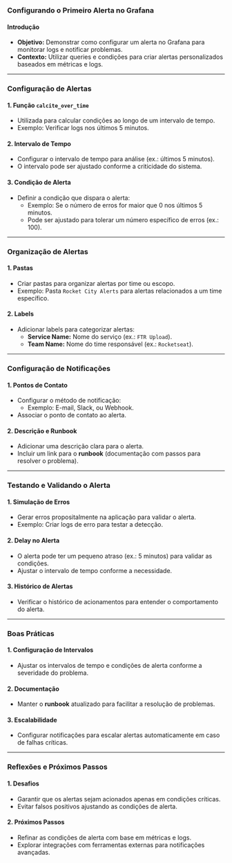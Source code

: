 ### Configurando o Primeiro Alerta no Grafana

#### Introdução

- **Objetivo:** Demonstrar como configurar um alerta no Grafana para monitorar logs e notificar problemas.
- **Contexto:** Utilizar queries e condições para criar alertas personalizados baseados em métricas e logs.

---

### Configuração de Alertas

#### 1. **Função `calcite_over_time`**

- Utilizada para calcular condições ao longo de um intervalo de tempo.
- Exemplo: Verificar logs nos últimos 5 minutos.

#### 2. **Intervalo de Tempo**

- Configurar o intervalo de tempo para análise (ex.: últimos 5 minutos).
- O intervalo pode ser ajustado conforme a criticidade do sistema.

#### 3. **Condição de Alerta**

- Definir a condição que dispara o alerta:
  - Exemplo: Se o número de erros for maior que 0 nos últimos 5 minutos.
  - Pode ser ajustado para tolerar um número específico de erros (ex.: 100).

---

### Organização de Alertas

#### 1. **Pastas**

- Criar pastas para organizar alertas por time ou escopo.
- Exemplo: Pasta `Rocket City Alerts` para alertas relacionados a um time específico.

#### 2. **Labels**

- Adicionar labels para categorizar alertas:
  - **Service Name:** Nome do serviço (ex.: `FTR Upload`).
  - **Team Name:** Nome do time responsável (ex.: `Rocketseat`).

---

### Configuração de Notificações

#### 1. **Pontos de Contato**

- Configurar o método de notificação:
  - Exemplo: E-mail, Slack, ou Webhook.
- Associar o ponto de contato ao alerta.

#### 2. **Descrição e Runbook**

- Adicionar uma descrição clara para o alerta.
- Incluir um link para o **runbook** (documentação com passos para resolver o problema).

---

### Testando e Validando o Alerta

#### 1. **Simulação de Erros**

- Gerar erros propositalmente na aplicação para validar o alerta.
- Exemplo: Criar logs de erro para testar a detecção.

#### 2. **Delay no Alerta**

- O alerta pode ter um pequeno atraso (ex.: 5 minutos) para validar as condições.
- Ajustar o intervalo de tempo conforme a necessidade.

#### 3. **Histórico de Alertas**

- Verificar o histórico de acionamentos para entender o comportamento do alerta.

---

### Boas Práticas

#### 1. **Configuração de Intervalos**

- Ajustar os intervalos de tempo e condições de alerta conforme a severidade do problema.

#### 2. **Documentação**

- Manter o **runbook** atualizado para facilitar a resolução de problemas.

#### 3. **Escalabilidade**

- Configurar notificações para escalar alertas automaticamente em caso de falhas críticas.

---

### Reflexões e Próximos Passos

#### 1. **Desafios**

- Garantir que os alertas sejam acionados apenas em condições críticas.
- Evitar falsos positivos ajustando as condições de alerta.

#### 2. **Próximos Passos**

- Refinar as condições de alerta com base em métricas e logs.
- Explorar integrações com ferramentas externas para notificações avançadas.

